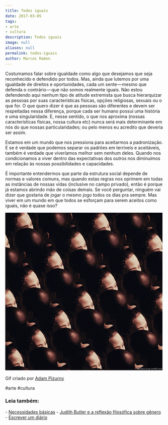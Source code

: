 ```yaml
---
title: Todos iguais
date: 2017-03-05
tags:
- arte
- cultura
description: Todos iguais
image: null
aliases: null
permalink: todos-iguais
author: Marcos Ramon
---
```

Costumamos falar sobre igualdade como algo que desejamos que seja reconhecido e defendido por todos. Mas, ainda que lutemos por uma igualdade de direitos e oportunidades, cada um sente — mesmo que defenda o contrário — que não somos realmente iguais. Não estou defendendo aqui nenhum tipo de atitude extremista que busca hierarquizar as pessoas por suas características físicas, opções religiosas, sexuais ou o que for. O que quero dizer é que as pessoas são diferentes e devem ser respeitadas nessa diferença, porque cada ser humano possui uma história e uma singularidade. E, nesse sentido, o que nos aproxima (nossas características físicas, nossa cultura etc) nunca será mais determinante em nós do que nossas particularidades; ou pelo menos eu acredito que deveria ser assim.

Estamos em um mundo que nos pressiona para aceitarmos a padronização. E se é verdade que podemos separar os padrões em terríveis e aceitáveis, também é verdade que viveríamos melhor sem nenhum deles. Quando nos condicionamos a viver dentro das expectativas dos outros nos diminuímos em relação às nossas possibilidades e capacidades.

É importante entendermos que parte da estrutura social depende de normas e valores comuns, mas quando estas regras nos oprimem em todas as instâncias de nossas vidas (inclusive no campo privado), então é porque já estamos abrindo mão de coisas demais. Se você perguntar, ninguém vai dizer que gostaria de jogar o mesmo jogo todos os dias pra sempre. Mas viver em um mundo em que todos se esforçam para serem aceitos como iguais, não é quase isso?

<img src="/assets/img/todos-iguais-medium.gif">

Gif criado por [Adam Pizurny](http://adampizurny.tumblr.com/)


#arte #cultura

<h3>Leia também:</h3>
- <a href="/necessidades-basicas">Necessidades básicas</a>
- <a href="/judith-butler-e-a-reflexao-filosofica-sobre-genero">Judith Butler e a reflexão filosófica sobre gênero</a>
- <a href="/escrever-um-diario">Escrever um diário</a>
